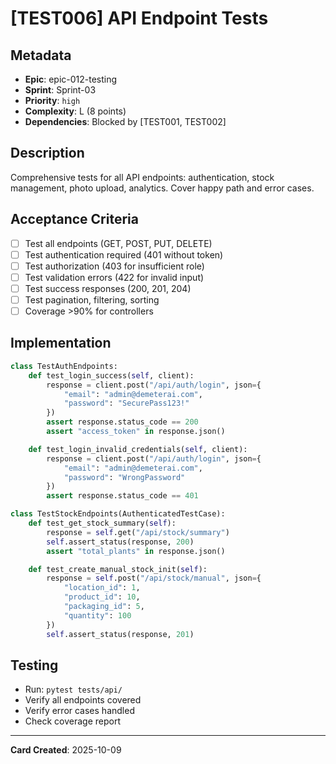 # [TEST006] API Endpoint Tests

## Metadata

- **Epic**: epic-012-testing
- **Sprint**: Sprint-03
- **Priority**: `high`
- **Complexity**: L (8 points)
- **Dependencies**: Blocked by [TEST001, TEST002]

## Description

Comprehensive tests for all API endpoints: authentication, stock management, photo upload,
analytics. Cover happy path and error cases.

## Acceptance Criteria

- [ ] Test all endpoints (GET, POST, PUT, DELETE)
- [ ] Test authentication required (401 without token)
- [ ] Test authorization (403 for insufficient role)
- [ ] Test validation errors (422 for invalid input)
- [ ] Test success responses (200, 201, 204)
- [ ] Test pagination, filtering, sorting
- [ ] Coverage >90% for controllers

## Implementation

```python
class TestAuthEndpoints:
    def test_login_success(self, client):
        response = client.post("/api/auth/login", json={
            "email": "admin@demeterai.com",
            "password": "SecurePass123!"
        })
        assert response.status_code == 200
        assert "access_token" in response.json()

    def test_login_invalid_credentials(self, client):
        response = client.post("/api/auth/login", json={
            "email": "admin@demeterai.com",
            "password": "WrongPassword"
        })
        assert response.status_code == 401

class TestStockEndpoints(AuthenticatedTestCase):
    def test_get_stock_summary(self):
        response = self.get("/api/stock/summary")
        self.assert_status(response, 200)
        assert "total_plants" in response.json()

    def test_create_manual_stock_init(self):
        response = self.post("/api/stock/manual", json={
            "location_id": 1,
            "product_id": 10,
            "packaging_id": 5,
            "quantity": 100
        })
        self.assert_status(response, 201)
```

## Testing

- Run: `pytest tests/api/`
- Verify all endpoints covered
- Verify error cases handled
- Check coverage report

---
**Card Created**: 2025-10-09
